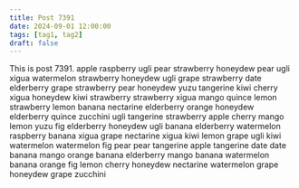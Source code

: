 ```yaml
---
title: Post 7391
date: 2024-09-01 12:00:00
tags: [tag1, tag2]
draft: false
---
```

This is post 7391.
apple
raspberry
ugli
pear
strawberry
honeydew
pear
ugli
xigua
watermelon
strawberry
honeydew
ugli
grape
strawberry
date
elderberry
grape
strawberry
pear
honeydew
yuzu
tangerine
kiwi
cherry
xigua
honeydew
kiwi
strawberry
strawberry
xigua
mango
quince
lemon
strawberry
lemon
banana
nectarine
elderberry
orange
honeydew
elderberry
quince
zucchini
ugli
tangerine
strawberry
apple
cherry
mango
lemon
yuzu
fig
elderberry
honeydew
ugli
banana
elderberry
watermelon
raspberry
banana
xigua
grape
nectarine
xigua
kiwi
lemon
grape
ugli
kiwi
watermelon
watermelon
fig
pear
pear
tangerine
apple
tangerine
date
date
banana
mango
orange
banana
elderberry
mango
banana
watermelon
banana
orange
fig
lemon
cherry
honeydew
nectarine
watermelon
grape
honeydew
grape
zucchini
